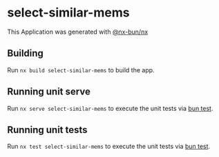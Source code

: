# select-similar-mems

This Application was generated with [@nx-bun/nx](https://github.com/jordan-hall/nx-bun)

## Building

Run `nx build select-similar-mems` to build the app.

## Running unit serve

Run `nx serve select-similar-mems` to execute the unit tests via [bun test](https://bun.sh/docs/cli/test).

## Running unit tests

Run `nx test select-similar-mems` to execute the unit tests via [bun test](https://bun.sh/docs/cli/test).
